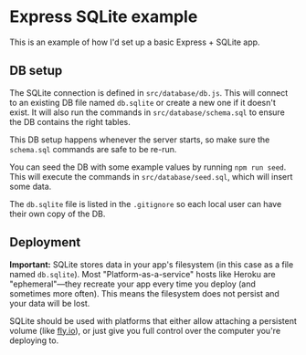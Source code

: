 # Express SQLite example

This is an example of how I'd set up a basic Express + SQLite app.

## DB setup

The SQLite connection is defined in `src/database/db.js`. This will connect to an existing DB file named `db.sqlite` or create a new one if it doesn't exist. It will also run the commands in `src/database/schema.sql` to ensure the DB contains the right tables.

This DB setup happens whenever the server starts, so make sure the `schema.sql` commands are safe to be re-run.

You can seed the DB with some example values by running `npm run seed`. This will execute the commands in `src/database/seed.sql`, which will insert some data.

The `db.sqlite` file is listed in the `.gitignore` so each local user can have their own copy of the DB.

## Deployment

**Important:** SQLite stores data in your app's filesystem (in this case as a file named `db.sqlite`). Most "Platform-as-a-service" hosts like Heroku are "ephemeral"—they recreate your app every time you deploy (and sometimes more often). This means the filesystem does not persist and your data will be lost.

SQLite should be used with platforms that either allow attaching a persistent volume (like [fly.io](https://fly.io/docs/reference/volumes/)), or just give you full control over the computer you're deploying to.

